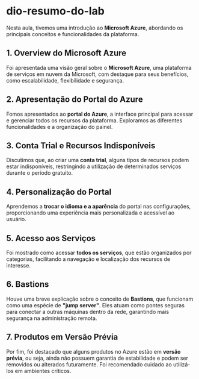 # dio-resumo-do-lab

Nesta aula, tivemos uma introdução ao **Microsoft Azure**, abordando os principais conceitos e funcionalidades da plataforma.

## 1. Overview do Microsoft Azure
Foi apresentada uma visão geral sobre o **Microsoft Azure**, uma plataforma de serviços em nuvem da Microsoft, com destaque para seus benefícios, como escalabilidade, flexibilidade e segurança.

## 2. Apresentação do Portal do Azure
Fomos apresentados ao **portal do Azure**, a interface principal para acessar e gerenciar todos os recursos da plataforma. Exploramos as diferentes funcionalidades e a organização do painel.

## 3. Conta Trial e Recursos Indisponíveis
Discutimos que, ao criar uma **conta trial**, alguns tipos de recursos podem estar indisponíveis, restringindo a utilização de determinados serviços durante o período gratuito.

## 4. Personalização do Portal
Aprendemos a **trocar o idioma e a aparência** do portal nas configurações, proporcionando uma experiência mais personalizada e acessível ao usuário.

## 5. Acesso aos Serviços
Foi mostrado como acessar **todos os serviços**, que estão organizados por categorias, facilitando a navegação e localização dos recursos de interesse.

## 6. Bastions
Houve uma breve explicação sobre o conceito de **Bastions**, que funcionam como uma espécie de **"jump server"**. Eles atuam como pontes seguras para conectar a outras máquinas dentro da rede, garantindo mais segurança na administração remota.

## 7. Produtos em Versão Prévia
Por fim, foi destacado que alguns produtos no Azure estão em **versão prévia**, ou seja, ainda não possuem garantia de estabilidade e podem ser removidos ou alterados futuramente. Foi recomendado cuidado ao utilizá-los em ambientes críticos.

